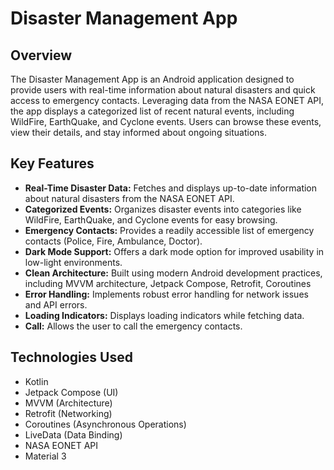 # Disaster Management App

## Overview

The Disaster Management App is an Android application designed to provide users with real-time information about natural disasters and quick access to emergency contacts. Leveraging data from the NASA EONET API, the app displays a categorized list of recent natural events, including WildFire, EarthQuake, and Cyclone events. Users can browse these events, view their details, and stay informed about ongoing situations.

## Key Features

*   **Real-Time Disaster Data:** Fetches and displays up-to-date information about natural disasters from the NASA EONET API.
*   **Categorized Events:** Organizes disaster events into categories like WildFire, EarthQuake, and Cyclone events for easy browsing.
*   **Emergency Contacts:** Provides a readily accessible list of emergency contacts (Police, Fire, Ambulance, Doctor).
*   **Dark Mode Support:** Offers a dark mode option for improved usability in low-light environments.
*   **Clean Architecture:** Built using modern Android development practices, including MVVM architecture, Jetpack Compose, Retrofit, Coroutines
*   **Error Handling:** Implements robust error handling for network issues and API errors.
*   **Loading Indicators:** Displays loading indicators while fetching data.
* **Call:** Allows the user to call the emergency contacts.

## Technologies Used

*   Kotlin
*   Jetpack Compose (UI)
*   MVVM (Architecture)
*   Retrofit (Networking)
*   Coroutines (Asynchronous Operations)
*   LiveData (Data Binding)
*   NASA EONET API
*   Material 3



